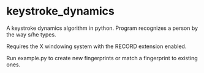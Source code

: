 # keystroke_dynamics
A keystroke dynamics algorithm in python. Program recognizes a person by the way s/he types.

Requires the X windowing system with the RECORD extension enabled.

Run example.py to create new fingerprints or match a fingerprint to existing ones.
